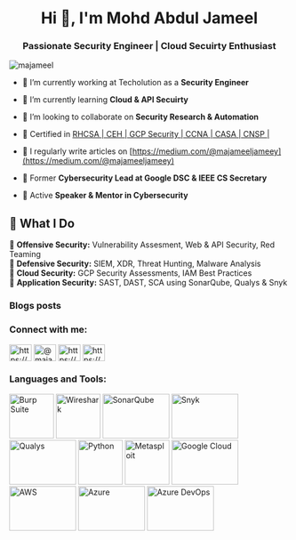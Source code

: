 <h1 align="center">Hi 👋, I'm Mohd Abdul Jameel</h1>
<h3 align="center">Passionate Security Engineer | Cloud Secuirty Enthusiast</h3>

<p align="left"> <img src="https://komarev.com/ghpvc/?username=majameel&label=Profile%20views&color=0e75b6&style=flat" alt="majameel" /> </p>

- 🔭 I’m currently working at Techolution as a **Security Engineer**

- 🌱 I’m currently learning **Cloud & API Secuirty**

- 👯 I’m looking to collaborate on **Security Research & Automation**

- 📜 Certified in [RHCSA | CEH | GCP Security | CCNA | CASA | CNSP |](https://www.credly.com/users/mohd-abdul-jameel.9c6abaca)

- 📝 I regularly write articles on [https://medium.com/@majameeljameey](https://medium.com/@majameeljameey)

- 🔹 Former **Cybersecurity Lead at Google DSC & IEEE CS Secretary**  

- 🔹 Active **Speaker & Mentor in Cybersecurity**  

## 🚀 What I Do  
🔹 **Offensive Security:** Vulnerability Assesment, Web & API Security, Red Teaming  
🔹 **Defensive Security:** SIEM, XDR, Threat Hunting, Malware Analysis  
🔹 **Cloud Security:** GCP Security Assessments, IAM Best Practices  
🔹 **Application Security:** SAST, DAST, SCA using SonarQube, Qualys & Snyk 

### Blogs posts
<!-- BLOG-POST-LIST:START -->
<!-- BLOG-POST-LIST:END -->

<h3 align="left">Connect with me:</h3>
<p align="left">
<a href="https://linkedin.com/in/https://www.linkedin.com/in/mohd-abdul-jameel-305ax25/" target="blank"><img align="center" src="https://raw.githubusercontent.com/rahuldkjain/github-profile-readme-generator/master/src/images/icons/Social/linked-in-alt.svg" alt="https://www.linkedin.com/in/mohd-abdul-jameel-305ax25/" height="30" width="40" /></a>
<a href="https://medium.com/@majameeljameey" target="blank"><img align="center" src="https://raw.githubusercontent.com/rahuldkjain/github-profile-readme-generator/master/src/images/icons/Social/medium.svg" alt="@majameeljameey" height="30" width="40" /></a>
<a href="https://www.youtube.com/@MOHDABDULJAMEEL-x7w" target="blank"><img align="center" src="https://raw.githubusercontent.com/rahuldkjain/github-profile-readme-generator/master/src/images/icons/Social/youtube.svg" alt="https://www.youtube.com/channel/uc9lwzzrsr5cdxr0trp9hjaa" height="30" width="40" /></a>
<a href="/https://medium.com/@majameeljameey" target="blank"><img align="center" src="https://raw.githubusercontent.com/rahuldkjain/github-profile-readme-generator/master/src/images/icons/Social/rss.svg" alt="https://medium.com/@majameeljameey" height="30" width="40" /></a>
</p>

<h3 align="left">Languages and Tools:</h3>
<p align="left">
  <!-- Burp Suite -->
  <img src="https://portswigger.net/images/logos/burp-icon-orange.svg" alt="Burp Suite" width="80" height="80"/> 
  
  <!-- Wireshark -->
  <img src="https://www.wireshark.org/assets/img/wireshark-logo.png" alt="Wireshark" width="80" height="80"/>
  
  <!-- SonarQube -->
  <img src="https://assets-eu-01.kc-usercontent.com/6312d6a8-faef-0175-9d92-e94376ab3538/d7cb9d1c-0443-4605-9c31-72d034c56abc/sonarqube-cloud_card.png?w=325&h=200&auto=format&fit=crop" alt="SonarQube" width="120" height="80"/>
  
  <!-- Snyk -->
  <img src="https://camo.githubusercontent.com/8014c82b9042538d84e29c073336b7634f21a605be06e7ec693399a9b57b4b0e/68747470733a2f2f7265732e636c6f7564696e6172792e636f6d2f736e796b2f696d6167652f75706c6f61642f76313437303734353339312f6c6f676f2f736e796b2d7072696e742e737667" alt="Snyk" width="120" height="80"/>
  
  <!-- Qualys -->
  <img src="https://orca.security/wp-content/uploads/2023/01/orca-qualys-comparison-logo-white.png?w=1136" alt="Qualys" width="120" height="80"/>
  
  <!-- Python -->
  <img src="https://www.python.org/static/community_logos/python-logo.png" alt="Python" width="80" height="80"/>
  
  <!-- Metasploit -->
  <img src="https://ih1.redbubble.net/image.65324526.3912/raf,360x360,075,t,fafafa:ca443f4786.jpg" alt="Metasploit" width="80" height="80"/>
  
  <!-- Google Cloud Platform (GCP) -->
  <img src="https://openupthecloud.com/wp-content/uploads/2020/04/gcp.png?ezimgfmt=ng:webp/ngcb2/rs:device/rscb2-1" alt="Google Cloud" width="120" height="80"/>
  
  <!-- AWS -->
  <img src="https://upload.wikimedia.org/wikipedia/commons/9/93/Amazon_Web_Services_Logo.svg" alt="AWS" width="120" height="80"/>
  
  <!-- Azure -->
  <img src="https://upload.wikimedia.org/wikipedia/commons/a/a8/Microsoft_Azure_Logo.svg" alt="Azure" width="120" height="80"/>
  
  <!-- Azure DevOps -->
  <img src="https://www.vivantio.com/wp-content/uploads/2024-vivantio-integrations-cover-azure-devops.png" alt="Azure DevOps" width="120" height="80"/>
  
</p>
